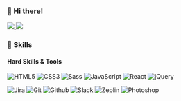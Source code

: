 ### 👋 Hi there!
<p>
  <a href="https://lnara.notion.site/e44926454fd5445398ee455c50d08b58?v=801fced6c82e446ab1e24b00eedbfffc" target="_blank">
    <img src="https://img.shields.io/badge/Tech_Note-DD0B78?style=flat-square&logo=Notion&logoColor=white"/>
  </a>
   <a href="mailto:naas0974@gmail.com" target="_blank">
    <img src="https://img.shields.io/badge/naas0974@gmail.com-EA4335?style=flat-square&logo=Gmail&logoColor=white"/>
  </a>
</p>

### 💪 Skills
#### Hard Skills & Tools
<p>
  <img alt="HTML5" src ="https://img.shields.io/badge/HTML5-E34F26.svg?&style=flat-square&logo=HTML5&logoColor=white"/>
  <img alt="CSS3" src ="https://img.shields.io/badge/CSS3-1572B6.svg?&style=flat-square&logo=CSS3&logoColor=white"/>
  <img alt="Sass" src ="https://img.shields.io/badge/Sass-CC6699.svg?&style=flat-square&logo=Sass&logoColor=white"/>
  <img alt="JavaScript" src ="https://img.shields.io/badge/JavaScript-F7DF1E.svg?&style=flat-square&logo=JavaScript&logoColor=white"/>
  <img alt="React" src ="https://img.shields.io/badge/React-61DAFB.svg?&style=flat-square&logo=React&logoColor=white"/>
  <img alt="jQuery" src ="https://img.shields.io/badge/jQuery-0769AD.svg?&style=flat-squaree&logo=jQuery&logoColor=white"/>
</p>
<p>
  <img alt="Jira" src ="https://img.shields.io/badge/Jira-0052CC.svg?&style=flat-square&logo=Jira&logoColor=white"/>
  <img alt="Git" src ="https://img.shields.io/badge/Git-F05032.svg?&style=flat-square&logo=Git&logoColor=white"/>
  <img alt="Github" src ="https://img.shields.io/badge/Github-181717.svg?&style=flat-squaree&logo=Github&logoColor=white"/>
  <img alt="Slack" src ="https://img.shields.io/badge/Slack-4A154B.svg?&style=flat-square&logo=Slack&logoColor=white"/>
  <img alt="Zeplin" src ="https://img.shields.io/badge/Zeplin-ffbe22.svg?&style=flat-square&logo=Zeplin&logoColor=white"/>
  <img alt="Photoshop" src ="https://img.shields.io/badge/Photoshop-31A8FF.svg?&style=flat-squaree&logo=Adobe Photoshop&logoColor=white"/>
</p>
